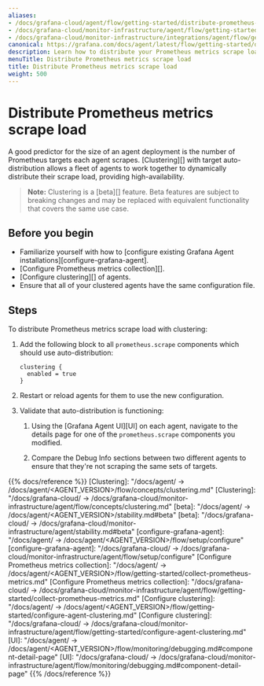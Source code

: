 ```yaml
---
aliases:
- /docs/grafana-cloud/agent/flow/getting-started/distribute-prometheus-scrape-load/
- /docs/grafana-cloud/monitor-infrastructure/agent/flow/getting-started/distribute-prometheus-scrape-load/
- /docs/grafana-cloud/monitor-infrastructure/integrations/agent/flow/getting-started/distribute-prometheus-scrape-load/
canonical: https://grafana.com/docs/agent/latest/flow/getting-started/distribute-prometheus-scrape-load/
description: Learn how to distribute your Prometheus metrics scrape load
menuTitle: Distribute Prometheus metrics scrape load
title: Distribute Prometheus metrics scrape load
weight: 500
---
```


# Distribute Prometheus metrics scrape load

A good predictor for the size of an agent deployment is the number of
Prometheus targets each agent scrapes. [Clustering][] with target
auto-distribution allows a fleet of agents to work together to dynamically
distribute their scrape load, providing high-availability.

> **Note:** Clustering is a [beta][] feature. Beta features are subject to breaking
> changes and may be replaced with equivalent functionality that covers the same use case.

## Before you begin

- Familiarize yourself with how to [configure existing Grafana Agent installations][configure-grafana-agent].
- [Configure Prometheus metrics collection][].
- [Configure clustering][] of agents.
- Ensure that all of your clustered agents have the same configuration file.

## Steps

To distribute Prometheus metrics scrape load with clustering:

1. Add the following block to all `prometheus.scrape` components which
   should use auto-distribution:

   ```river
   clustering {
     enabled = true
   }
   ```

2. Restart or reload agents for them to use the new configuration.

3. Validate that auto-distribution is functioning:

   1. Using the [Grafana Agent UI][UI] on each agent, navigate to the details page for one of
      the `prometheus.scrape` components you modified.

   2. Compare the Debug Info sections between two different agents to ensure
      that they're not scraping the same sets of targets.

{{% docs/reference %}}
[Clustering]: "/docs/agent/ -> /docs/agent/<AGENT_VERSION>/flow/concepts/clustering.md"
[Clustering]: "/docs/grafana-cloud/ -> /docs/grafana-cloud/monitor-infrastructure/agent/flow/concepts/clustering.md"
[beta]: "/docs/agent/ -> /docs/agent/<AGENT_VERSION>/stability.md#beta"
[beta]: "/docs/grafana-cloud/ -> /docs/grafana-cloud/monitor-infrastructure/agent/stability.md#beta"
[configure-grafana-agent]: "/docs/agent/ -> /docs/agent/<AGENT_VERSION>/flow/setup/configure"
[configure-grafana-agent]: "/docs/grafana-cloud/ -> /docs/grafana-cloud/monitor-infrastructure/agent/flow/setup/configure"
[Configure Prometheus metrics collection]: "/docs/agent/ -> /docs/agent/<AGENT_VERSION>/flow/getting-started/collect-prometheus-metrics.md"
[Configure Prometheus metrics collection]: "/docs/grafana-cloud/ -> /docs/grafana-cloud/monitor-infrastructure/agent/flow/getting-started/collect-prometheus-metrics.md"
[Configure clustering]: "/docs/agent/ -> /docs/agent/<AGENT_VERSION>/flow/getting-started/configure-agent-clustering.md"
[Configure clustering]: "/docs/grafana-cloud/ -> /docs/grafana-cloud/monitor-infrastructure/agent/flow/getting-started/configure-agent-clustering.md"
[UI]: "/docs/agent/ -> /docs/agent/<AGENT_VERSION>/flow/monitoring/debugging.md#component-detail-page"
[UI]: "/docs/grafana-cloud/ -> /docs/grafana-cloud/monitor-infrastructure/agent/flow/monitoring/debugging.md#component-detail-page"
{{% /docs/reference %}}
